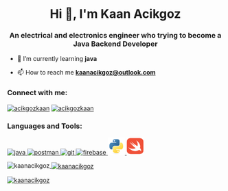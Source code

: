 
<h1 align="center">Hi 👋, I'm Kaan Acikgoz</h1>
<h3 align="center">An electrical and electronics engineer who trying to become a Java Backend Developer</h3>

- 🌱 I’m currently learning **java**

- 📫 How to reach me **kaanacikgoz@outlook.com**

<h3 align="left">Connect with me:</h3>
<p align="left">
<a href="https://linkedin.com/in/acikgozkaan" target="blank"><img align="center" src="https://raw.githubusercontent.com/rahuldkjain/github-profile-readme-generator/master/src/images/icons/Social/linked-in-alt.svg" alt="acikgozkaan" height="30" width="40" /></a>
  <a href="https://www.hackerrank.com/profile/acikgozKaan" target="blank"><img align="center" src="https://avatars.githubusercontent.com/u/1030588?s=200&v=4" alt="acikgozkaan" height="30" width="40" /></a>
</p>

<h3 align="left">Languages and Tools:</h3>
<p align="left"> <a href="https://www.java.com/" target="_blank" rel="noreferrer"> <img src="https://www.vectorlogo.zone/logos/java/java-icon.svg" alt="java" width="40" height="40"/ <a href="https://postman.com" target="_blank" rel="noreferrer"> <img src="https://www.vectorlogo.zone/logos/getpostman/getpostman-icon.svg" alt="postman" width="40" height="40"/> <a href="https://git-scm.com/" target="_blank" rel="noreferrer"> <img src="https://www.vectorlogo.zone/logos/git-scm/git-scm-icon.svg" alt="git" width="40" height="40"/><a href="https://firebase.google.com/" target="_blank" rel="noreferrer"> <img src="https://www.vectorlogo.zone/logos/firebase/firebase-icon.svg" alt="firebase" width="40" height="40"/> <a href="https://www.python.org" target="_blank" rel="noreferrer"> <img src="https://raw.githubusercontent.com/devicons/devicon/master/icons/python/python-original.svg" alt="python" width="40" height="40"/> <a href="https://developer.apple.com/swift/" target="_blank" rel="noreferrer"> <img src="https://raw.githubusercontent.com/devicons/devicon/master/icons/swift/swift-original.svg" alt="swift" width="40" height="40"/> </p>

<p><img align="left" src="https://github-readme-stats.vercel.app/api/top-langs?username=kaanacikgoz&show_icons=true&locale=en&layout=compact" alt="kaanacikgoz" /></p>

<p>&nbsp;<img align="center" src="https://github-readme-stats.vercel.app/api?username=kaanacikgoz&show_icons=true&locale=en" alt="kaanacikgoz" /></p>

<p><img align="center" src="https://github-readme-streak-stats.herokuapp.com/?user=kaanacikgoz&" alt="kaanacikgoz" /></p>
